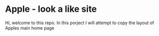 # Apple - look a like site
Hi, welcome to this repo.
In this porject I will attempt to copy the layout of Apples main home page
